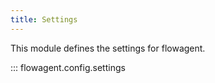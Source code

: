 ```yaml
---
title: Settings
---
```


This module defines the settings for flowagent.

::: flowagent.config.settings
